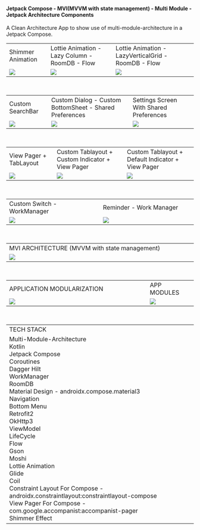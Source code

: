 #### Jetpack Compose - MVI(MVVM with state management) - Multi Module - Jetpack Architecture Components
A Clean Architecture App to show use of multi-module-architecture in a Jetpack Compose.
<table>
  <tr>
    <td>Shimmer Animation</td>
     <td>Lottie Animation - Lazy Column - RoomDB - Flow</td>
    <td>Lottie Animation - LazyVerticalGrid - RoomDB - Flow</td>
  </tr>
  <tr>
    <td><img src="https://github.com/user-attachments/assets/514ab1b2-2901-4994-9dfd-7c5f2cab00dd" ></td>
    <td><img src="https://github.com/user-attachments/assets/8656e138-7133-4160-8303-ee6fc0212d9f" ></td>
    <td><img src="https://github.com/user-attachments/assets/8b31bc97-4557-4b51-9484-5d7ee1ea028e" ></td>
  </tr>
 </table>
 <br>
<table>
  <tr>
    <td>Custom SearchBar</td>
     <td>Custom Dialog - Custom BottomSheet - Shared Preferences</td>
    <td>Settings Screen With Shared Preferences</td>
  </tr>
  <tr>
    <td><img src="https://github.com/user-attachments/assets/f93444c6-7565-40c4-b857-12fa8e3f9b0c" ></td>
    <td><img src="https://github.com/user-attachments/assets/fa62c76e-1074-4db3-971e-c1193f521f8e" ></td>
    <td><img src="https://github.com/user-attachments/assets/a33223c0-5f97-4e88-956f-ca3c7b4ffb69" ></td>
  </tr>
 </table>
<br>
<table>
  <tr>
     <td>View Pager + TabLayout </td>
     <td>Custom Tablayout + Custom Indicator + View Pager</td>
     <td>Custom Tablayout + Default Indicator + View Pager</td>
  </tr>
  <tr>
    <td><img src="https://github.com/user-attachments/assets/4b6a68f5-6f5c-40cb-b079-27734235c9a9" ></td>
    <td><img src="https://github.com/user-attachments/assets/6d95ac0c-6951-4d1d-8e7a-0ca8420d9627" ></td>
    <td><img src="https://github.com/user-attachments/assets/7874a110-587c-4876-b449-8ea1e499f165" ></td>
  </tr>
 </table>
 <br>
 <table>
  <tr>
    <td>Custom Switch - WorkManager</td>
    <td>Reminder - Work Manager </td>
  </tr>
  <tr>
    <td><img src="https://github.com/user-attachments/assets/0e4d6368-9906-443c-9aba-712af0b3ba49" ></td>
    <td width="50%"><img src="https://github.com/user-attachments/assets/03c6c649-7599-45f1-b4f4-7b416fcee5fe" ></td>
  </tr>
 </table>
  <br>
 <table align="center">
  <tr>
    <td>MVI ARCHITECTURE (MVVM with state management)</td>
  </tr>
  <tr>
    <td width="50%"><img src="https://github.com/user-attachments/assets/c0dcd60a-5adc-4ae0-a0fd-bf1674d5df9f" ></td>
  </tr>
 </table>
 <br>
 <table align="center">
  <tr>
    <td>APPLICATION MODULARIZATION</td>
    <td>APP MODULES</td>
  </tr>
  <tr>
    <td><img src="https://github.com/user-attachments/assets/80dced72-2e2e-4d85-9a9c-07e8fd64eb4d"></td>
     <td width="25%"><img src="https://github.com/user-attachments/assets/a70e38d8-0dcf-4905-b2cb-7cff0468ed96"></td>
  </tr>
 </table>
 <br>
 <table>
  <tr>
    <td>TECH STACK</td>
  </tr>
  <tr><td>
    Multi-Module-Architecture<br>
    Kotlin<br>
    Jetpack Compose<br>
    Coroutines<br>
    Dagger Hilt<br>
    WorkManager<br>
    RoomDB<br>
    Material Design - androidx.compose.material3<br>
    Navigation<br>
    Bottom Menu<br>
    Retrofit2<br>
    OkHttp3<br>
    ViewModel<br>
    LifeCycle<br>
    Flow<br>
    Gson<br>
    Moshi<br>
    Lottie Animation<br>
    Glide<br>
    Coil<br>
    Constraint Layout For Compose - androidx.constraintlayout:constraintlayout-compose<br>
    View Pager For Compose - com.google.accompanist:accompanist-pager<br>
    Shimmer Effect<br>
  </td> </tr>
   
 
 </table>


